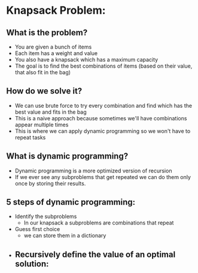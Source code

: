 # Knapsack Problem:
## What is the problem?
- You are given a bunch of items
- Each item has a weight and value
- You also have a knapsack which has a maximum capacity
- The goal is to find the best combinations of items (based on their value, that also fit in the bag)

## How do we solve it?
- We can use brute force to try every combination and find which has the best value and fits in the bag
- This is a naive approach because sometimes we'll have combinations appear multiple times
- This is where we can apply dynamic programming so we won't have to repeat tasks

## What is dynamic programming?
- Dynamic programming is a more optimized version of recursion
- If we ever see any subproblems that get repeated we can do them only once by storing their results.

## 5 steps of dynamic programming:
- Identify the subproblems
    - In our knapsack a subproblems are combinations that repeat
- Guess first choice
    - we can store them in a dictionary
- Recursively define the value of an optimal solution:
    - 

